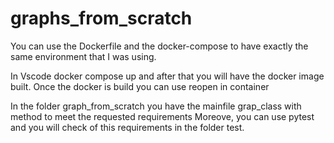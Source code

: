 # graphs_from_scratch

You can use the Dockerfile and the docker-compose to have exactly the same environment that I was using.


In Vscode docker compose up and after that you will have the docker image built. 
Once the docker is build you can use reopen in container

In the folder graph_from_scratch you have the mainfile grap_class with method to meet the requested requirements
Moreove, you can use pytest and you will check of this requirements in the folder test.
